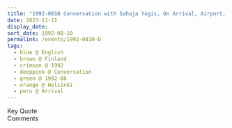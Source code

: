 ```yaml
---
title: "1992-0810 Conversation with Sahaja Yogis, On Arrival, Airport, Helsinki, Finland"
date: 2023-11-11
display_date: 
sort_date: 1992-08-10
permalink: /events/1992-0810-b
tags:
  - blue @ English
  - brown @ Finland
  - crimson @ 1992
  - deeppink @ Conversation
  - green @ 1992-08
  - orange @ Helsinki
  - peru @ Arrival
---
```


<wave-list>
  <list-title color="green" width="75">Key Quote</list-title>
  <list-item color="BlanchedAlmond"  width="200"></list-item>
  <list-item color="Lavender"></list-item>
  <list-item color="BlanchedAlmond"></list-item>
</wave-list>

<br>

<wave-list>
  <list-title color="green" width="75">Comments</list-title>
  <list-item color="BlanchedAlmond"  width="200"></list-item>
  <list-item color="Lavender"></list-item>
  <list-item color="BlanchedAlmond"></list-item>
</wave-list>
